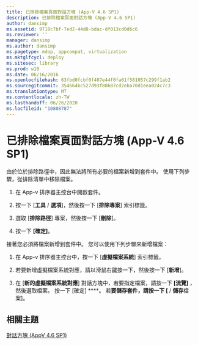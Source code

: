 ```yaml
---
title: 已排除檔案頁面對話方塊 (App-V 4.6 SP1)
description: 已排除檔案頁面對話方塊 (App-V 4.6 SP1)
author: dansimp
ms.assetid: 9718c7bf-7ed2-44d8-bdac-df013cd0d6c6
ms.reviewer: ''
manager: dansimp
ms.author: dansimp
ms.pagetype: mdop, appcompat, virtualization
ms.mktglfcycl: deploy
ms.sitesec: library
ms.prod: w10
ms.date: 06/16/2016
ms.openlocfilehash: 63fbd0fcbf0f407e44f0fa61f581057c299f1ab2
ms.sourcegitcommit: 354664bc527d93f80687cd2eba70d1eea024c7c3
ms.translationtype: MT
ms.contentlocale: zh-TW
ms.lasthandoff: 06/26/2020
ms.locfileid: "10808787"
---
```

# 已排除檔案頁面對話方塊 (App-V 4.6 SP1)


由於位於排除路徑中，因此無法將所有必要的檔案新增到套件中。 使用下列步驟，從排除清單中移除檔案。

1.  在 App-v 排序器主控台中開啟套件。

2.  按一下 [**工具**  /  **選項**]，然後按一下 [**排除專案**] 索引標籤。

3.  選取 [**排除路徑**] 專案，然後按一下 [**刪除**]。

4.  按一下 **[確定]**。

接著您必須將檔案新增到套件中。 您可以使用下列步驟來新增檔案：

1.  在 App-v 排序器主控台中，按一下 [**虛擬檔案系統**] 索引標籤。

2.  若要新增虛擬檔案系統對應，請以滑鼠右鍵按一下，然後按一下 [**新增**]。

3.  在 [**新的虛擬檔案系統對應**] 對話方塊中，若要指定檔案，請按一下 **[流覽]** ，然後選取檔案。 按一下 \[確定\] ****。 若**要儲存套件，請按一下 [**  /  **儲存**檔案]。

## 相關主題


[對話方塊 (AppV 4.6 SP1)](dialog-boxes--appv-46-sp1-.md)

 

 





